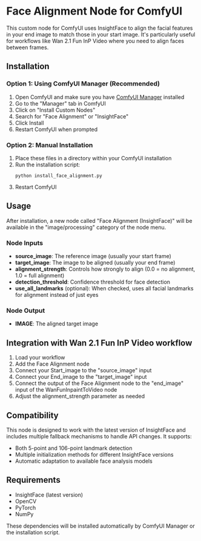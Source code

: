 # Face Alignment Node for ComfyUI

This custom node for ComfyUI uses InsightFace to align the facial features in your end image to match those in your start image. It's particularly useful for workflows like Wan 2.1 Fun InP Video where you need to align faces between frames.

## Installation

### Option 1: Using ComfyUI Manager (Recommended)

1. Open ComfyUI and make sure you have [ComfyUI Manager](https://github.com/ltdrdata/ComfyUI-Manager) installed
2. Go to the "Manager" tab in ComfyUI
3. Click on "Install Custom Nodes"
4. Search for "Face Alignment" or "InsightFace"
5. Click Install
6. Restart ComfyUI when prompted

### Option 2: Manual Installation

1. Place these files in a directory within your ComfyUI installation
2. Run the installation script:
   ```
   python install_face_alignment.py
   ```
3. Restart ComfyUI

## Usage

After installation, a new node called "Face Alignment (InsightFace)" will be available in the "image/processing" category of the node menu.

### Node Inputs

- **source_image**: The reference image (usually your start frame)
- **target_image**: The image to be aligned (usually your end frame)
- **alignment_strength**: Controls how strongly to align (0.0 = no alignment, 1.0 = full alignment)
- **detection_threshold**: Confidence threshold for face detection
- **use_all_landmarks** (optional): When checked, uses all facial landmarks for alignment instead of just eyes

### Node Output

- **IMAGE**: The aligned target image

## Integration with Wan 2.1 Fun InP Video workflow

1. Load your workflow
2. Add the Face Alignment node
3. Connect your Start_image to the "source_image" input
4. Connect your End_image to the "target_image" input
5. Connect the output of the Face Alignment node to the "end_image" input of the WanFunInpaintToVideo node
6. Adjust the alignment_strength parameter as needed

## Compatibility

This node is designed to work with the latest version of InsightFace and includes multiple fallback mechanisms to handle API changes. It supports:

- Both 5-point and 106-point landmark detection
- Multiple initialization methods for different InsightFace versions
- Automatic adaptation to available face analysis models

## Requirements

- InsightFace (latest version)
- OpenCV
- PyTorch
- NumPy

These dependencies will be installed automatically by ComfyUI Manager or the installation script. 